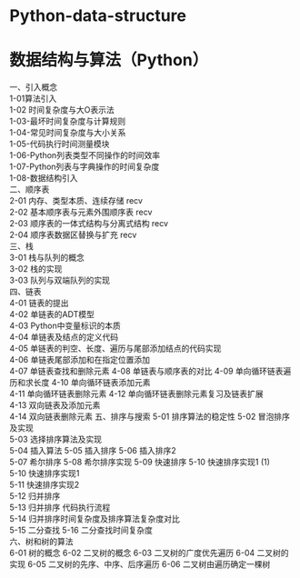 # Python-data-structure

数据结构与算法（Python）   
=============   
一、引入概念  
1-01算法引入  
1-02 时间复杂度与大O表示法  
1-03-最坏时间复杂度与计算规则  
1-04-常见时间复杂度与大小关系  
1-05-代码执行时间测量模块  
1-06-Python列表类型不同操作的时间效率  
1-07-Python列表与字典操作的时间复杂度  
1-08-数据结构引入  
二、顺序表  
2-01 内存、类型本质、连续存储 recv  
2-02 基本顺序表与元素外围顺序表 recv  
2-03 顺序表的一体式结构与分离式结构 recv  
2-04 顺序表数据区替换与扩充 recv  
三、栈  
3-01 栈与队列的概念  
3-02 栈的实现  
3-03 队列与双端队列的实现  
四、链表  
4-01 链表的提出  
4-02 单链表的ADT模型  
4-03 Python中变量标识的本质  
4-04 单链表及结点的定义代码  
4-05 单链表的判空、长度、遍历与尾部添加结点的代码实现  
4-06 单链表尾部添加和在指定位置添加  
4-07 单链表查找和删除元素 
4-08 单链表与顺序表的对比 
4-09 单向循环链表遍历和求长度 
4-10 单向循环链表添加元素  
4-11 单向循环链表删除元素 
4-12 单向循环链表删除元素复习及链表扩展  
4-13 双向链表及添加元素  
4-14 双向链表删除元素 
五、排序与搜索 
5-01 排序算法的稳定性 
5-02 冒泡排序及实现  
5-03 选择排序算法及实现  
5-04 插入算法 
5-05 插入排序 
5-06 插入排序2  
5-07 希尔排序 
5-08 希尔排序实现 
5-09 快速排序 
5-10 快速排序实现1 (1)  
5-10 快速排序实现1  
5-11 快速排序实现2  
5-12 归并排序   
5-13 归并排序 代码执行流程  
5-14 归并排序时间复杂度及排序算法复杂度对比  
5-15 二分查找 
5-16 二分查找时间复杂度  
六、树和树的算法  
6-01 树的概念 
6-02 二叉树的概念 
6-03 二叉树的广度优先遍历 
6-04 二叉树的实现 
6-05 二叉树的先序、中序、后序遍历 
6-06 二叉树由遍历确定一棵树  
